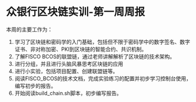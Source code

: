 
# 众银行区块链实训-第一周周报
本周的主要工作为：

1. 学习了区块链和密码学的入门基础，包括但不限于密码学中的数字签名、数字证书、非对称加密、PKI到区块链的智能合约、共识机制。
2. 了解FISCO BCOS的联盟链，通过老师讲解解析了区块链的技术架构。
3. 进行分组，并且进行头脑风暴思考区块链的应用
4. 进行小实验，包括项目配置、创建联盟链等。
5. 阅读FISCO_BCOS的技术文档，完成实验练习的配置并初步学习控制台使用，编写初步的报告。
6. 开始阅读build_chain.sh脚本，初步编写报告。
                                                               